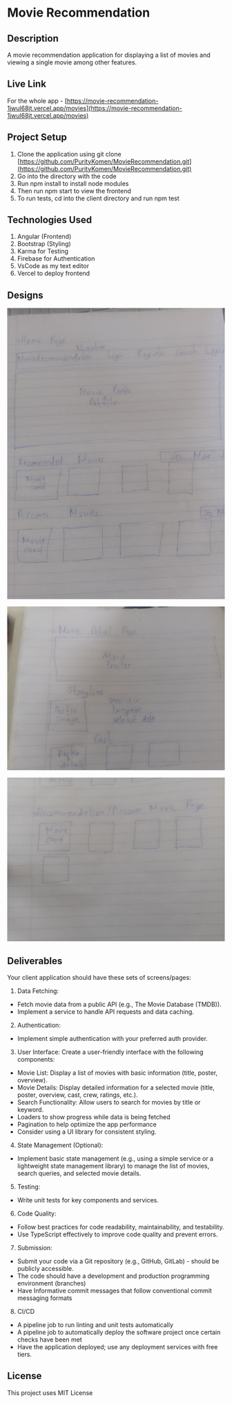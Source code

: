 # Movie Recommendation

## Description

A movie recommendation application for displaying a list of movies and viewing a single movie among other features.

## Live Link

For the whole app - [https://movie-recommendation-1jwul68jt.vercel.app/movies](https://movie-recommendation-1jwul68jt.vercel.app/movies)

## Project Setup

1. Clone the application using git clone [https://github.com/PurityKomen/MovieRecommendation.git](https://github.com/PurityKomen/MovieRecommendation.git)
2. Go into the directory with the code
3. Run npm install to install node modules
4. Then run npm start to view the frontend
5. To run tests, cd into the client directory and run npm test 

## Technologies Used

1. Angular (Frontend)
2. Bootstrap (Styling)
3. Karma for Testing
4. Firebase for Authentication
5. VsCode as my text editor
6. Vercel to deploy frontend

## Designs 
![Home Page](public/image/IMG-20250129-WA0008.jpg/)

![Movie Detail Page](public/image/IMG-20250129-WA0012.jpg)

![Recommended/Discover Movies Page](public/image/IMG-20250129-WA0010.jpg)

## Deliverables
Your client application should have these sets of screens/pages:

1. Data Fetching:
- Fetch movie data from a public API (e.g., The Movie Database (TMDB)).
- Implement a service to handle API requests and data caching.

2. Authentication:
- Implement simple authentication with your preferred auth provider.

3. User Interface:
 Create a user-friendly interface with the following components:

- Movie List: Display a list of movies with basic information (title, poster,
overview).
- Movie Details: Display detailed information for a selected movie (title,
poster, overview, cast, crew, ratings, etc.).
- Search Functionality: Allow users to search for movies by title or
keyword.
- Loaders to show progress while data is being fetched
- Pagination to help optimize the app performance
- Consider using a UI library for consistent styling.

4. State Management (Optional):
- Implement basic state management (e.g., using a simple service or a lightweight
state management library) to manage the list of movies, search queries, and
selected movie details.

5. Testing:
- Write unit tests for key components and services.
 
6. Code Quality:
- Follow best practices for code readability, maintainability, and testability.
- Use TypeScript effectively to improve code quality and prevent errors.

7. Submission:
- Submit your code via a Git repository (e.g., GitHub, GitLab) - should be publicly
accessible.
- The code should have a development and production programming environment
(branches)
- Have Informative commit messages that follow conventional commit messaging
formats

8. CI/CD
- A pipeline job to run linting and unit tests automatically
- A pipeline job to automatically deploy the software project once certain checks
have been met
- Have the application deployed; use any deployment services with free tiers.

## License

This project uses MIT License

